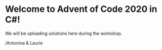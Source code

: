 # Welcome to Advent of Code 2020 in C#!

We will be uploading solutions here during the workshop.

/Antonina & Laurie
